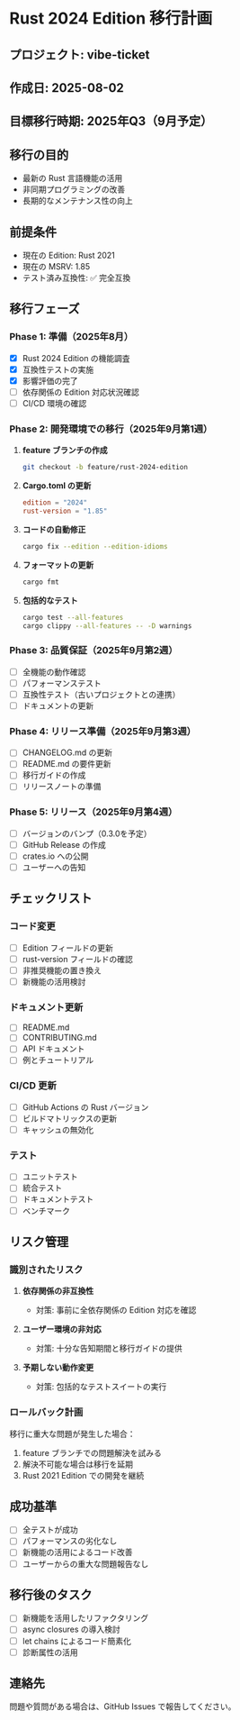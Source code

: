 # Rust 2024 Edition 移行計画

## プロジェクト: vibe-ticket
## 作成日: 2025-08-02
## 目標移行時期: 2025年Q3（9月予定）

## 移行の目的
- 最新の Rust 言語機能の活用
- 非同期プログラミングの改善
- 長期的なメンテナンス性の向上

## 前提条件
- 現在の Edition: Rust 2021
- 現在の MSRV: 1.85
- テスト済み互換性: ✅ 完全互換

## 移行フェーズ

### Phase 1: 準備（2025年8月）
- [x] Rust 2024 Edition の機能調査
- [x] 互換性テストの実施
- [x] 影響評価の完了
- [ ] 依存関係の Edition 対応状況確認
- [ ] CI/CD 環境の確認

### Phase 2: 開発環境での移行（2025年9月第1週）
1. **feature ブランチの作成**
   ```bash
   git checkout -b feature/rust-2024-edition
   ```

2. **Cargo.toml の更新**
   ```toml
   edition = "2024"
   rust-version = "1.85"
   ```

3. **コードの自動修正**
   ```bash
   cargo fix --edition --edition-idioms
   ```

4. **フォーマットの更新**
   ```bash
   cargo fmt
   ```

5. **包括的なテスト**
   ```bash
   cargo test --all-features
   cargo clippy --all-features -- -D warnings
   ```

### Phase 3: 品質保証（2025年9月第2週）
- [ ] 全機能の動作確認
- [ ] パフォーマンステスト
- [ ] 互換性テスト（古いプロジェクトとの連携）
- [ ] ドキュメントの更新

### Phase 4: リリース準備（2025年9月第3週）
- [ ] CHANGELOG.md の更新
- [ ] README.md の要件更新
- [ ] 移行ガイドの作成
- [ ] リリースノートの準備

### Phase 5: リリース（2025年9月第4週）
- [ ] バージョンのバンプ（0.3.0を予定）
- [ ] GitHub Release の作成
- [ ] crates.io への公開
- [ ] ユーザーへの告知

## チェックリスト

### コード変更
- [ ] Edition フィールドの更新
- [ ] rust-version フィールドの確認
- [ ] 非推奨機能の置き換え
- [ ] 新機能の活用検討

### ドキュメント更新
- [ ] README.md
- [ ] CONTRIBUTING.md
- [ ] API ドキュメント
- [ ] 例とチュートリアル

### CI/CD 更新
- [ ] GitHub Actions の Rust バージョン
- [ ] ビルドマトリックスの更新
- [ ] キャッシュの無効化

### テスト
- [ ] ユニットテスト
- [ ] 統合テスト
- [ ] ドキュメントテスト
- [ ] ベンチマーク

## リスク管理

### 識別されたリスク
1. **依存関係の非互換性**
   - 対策: 事前に全依存関係の Edition 対応を確認
   
2. **ユーザー環境の非対応**
   - 対策: 十分な告知期間と移行ガイドの提供

3. **予期しない動作変更**
   - 対策: 包括的なテストスイートの実行

### ロールバック計画
移行に重大な問題が発生した場合：
1. feature ブランチでの問題解決を試みる
2. 解決不可能な場合は移行を延期
3. Rust 2021 Edition での開発を継続

## 成功基準
- [ ] 全テストが成功
- [ ] パフォーマンスの劣化なし
- [ ] 新機能の活用によるコード改善
- [ ] ユーザーからの重大な問題報告なし

## 移行後のタスク
- [ ] 新機能を活用したリファクタリング
- [ ] async closures の導入検討
- [ ] let chains によるコード簡素化
- [ ] 診断属性の活用

## 連絡先
問題や質問がある場合は、GitHub Issues で報告してください。